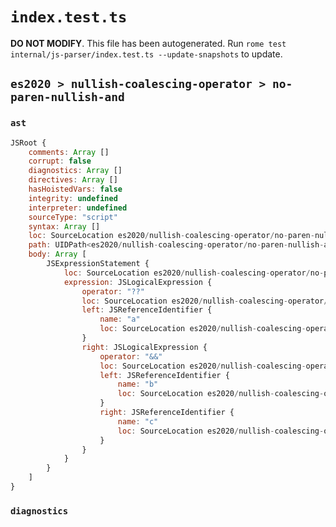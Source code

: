 # `index.test.ts`

**DO NOT MODIFY**. This file has been autogenerated. Run `rome test internal/js-parser/index.test.ts --update-snapshots` to update.

## `es2020 > nullish-coalescing-operator > no-paren-nullish-and`

### `ast`

```javascript
JSRoot {
	comments: Array []
	corrupt: false
	diagnostics: Array []
	directives: Array []
	hasHoistedVars: false
	integrity: undefined
	interpreter: undefined
	sourceType: "script"
	syntax: Array []
	loc: SourceLocation es2020/nullish-coalescing-operator/no-paren-nullish-and/input.js 1:0-2:0
	path: UIDPath<es2020/nullish-coalescing-operator/no-paren-nullish-and/input.js>
	body: Array [
		JSExpressionStatement {
			loc: SourceLocation es2020/nullish-coalescing-operator/no-paren-nullish-and/input.js 1:0-1:12
			expression: JSLogicalExpression {
				operator: "??"
				loc: SourceLocation es2020/nullish-coalescing-operator/no-paren-nullish-and/input.js 1:0-1:11
				left: JSReferenceIdentifier {
					name: "a"
					loc: SourceLocation es2020/nullish-coalescing-operator/no-paren-nullish-and/input.js 1:0-1:1 (a)
				}
				right: JSLogicalExpression {
					operator: "&&"
					loc: SourceLocation es2020/nullish-coalescing-operator/no-paren-nullish-and/input.js 1:5-1:11
					left: JSReferenceIdentifier {
						name: "b"
						loc: SourceLocation es2020/nullish-coalescing-operator/no-paren-nullish-and/input.js 1:5-1:6 (b)
					}
					right: JSReferenceIdentifier {
						name: "c"
						loc: SourceLocation es2020/nullish-coalescing-operator/no-paren-nullish-and/input.js 1:10-1:11 (c)
					}
				}
			}
		}
	]
}
```

### `diagnostics`

```

```
